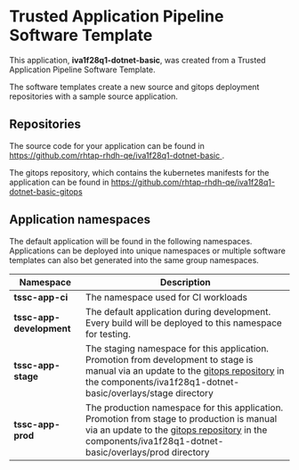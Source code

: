 # Trusted Application Pipeline Software Template

This application, **iva1f28q1-dotnet-basic**, was created from a Trusted Application Pipeline Software Template.

The software templates create a new source and gitops deployment repositories with a sample source application. 

## Repositories

The source code for your application can be found in [https://github.com/rhtap-rhdh-qe/iva1f28q1-dotnet-basic ](https://github.com/rhtap-rhdh-qe/iva1f28q1-dotnet-basic ).
 
The gitops repository, which contains the kubernetes manifests for the application can be found in 
[https://github.com/rhtap-rhdh-qe/iva1f28q1-dotnet-basic-gitops ](https://github.com/rhtap-rhdh-qe/iva1f28q1-dotnet-basic-gitops ) 

## Application namespaces 

The default application will be found in the following namespaces. Applications can be deployed into unique namespaces or multiple software templates can also bet generated into the same group namespaces.  

|  Namespace   |  Description   |  
| -------- | -------- |
| **tssc-app-ci** | The namespace used for CI workloads |
| **tssc-app-development** | The default application during development. Every build will be deployed to this namespace for testing. |
| **tssc-app-stage** | The staging namespace for this application. Promotion from development to stage is manual via an update to the [gitops repository](https://github.com/rhtap-rhdh-qe/iva1f28q1-dotnet-basic-gitops ) in the components/iva1f28q1-dotnet-basic/overlays/stage directory |
| **tssc-app-prod** | The production namespace for this application. Promotion from stage to production is manual via an update to the [gitops repository](https://github.com/rhtap-rhdh-qe/iva1f28q1-dotnet-basic-gitops ) in the components/iva1f28q1-dotnet-basic/overlays/prod directory |